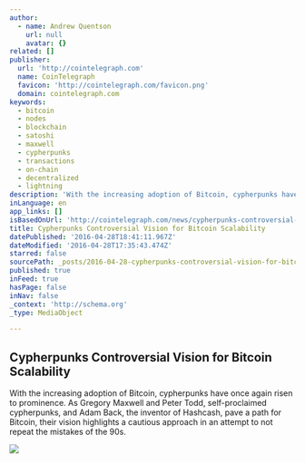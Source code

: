 ```yaml
---
author:
  - name: Andrew Quentson
    url: null
    avatar: {}
related: []
publisher:
  url: 'http://cointelegraph.com'
  name: CoinTelegraph
  favicon: 'http://cointelegraph.com/favicon.png'
  domain: cointelegraph.com
keywords:
  - bitcoin
  - nodes
  - blockchain
  - satoshi
  - maxwell
  - cypherpunks
  - transactions
  - on-chain
  - decentralized
  - lightning
description: 'With the increasing adoption of Bitcoin, cypherpunks have once again risen to prominence. As Gregory Maxwell and Peter Todd, self-proclaimed cypherpunks, and Adam Back, the inventor of Hashcash, pave a path for Bitcoin, their vision highlights a cautious approach in an attempt to not repeat the mistakes of the 90s.'
inLanguage: en
app_links: []
isBasedOnUrl: 'http://cointelegraph.com/news/cypherpunks-controversial-vision-for-bitcoin-scalability'
title: Cypherpunks Controversial Vision for Bitcoin Scalability
datePublished: '2016-04-28T18:41:11.967Z'
dateModified: '2016-04-28T17:35:43.474Z'
starred: false
sourcePath: _posts/2016-04-28-cypherpunks-controversial-vision-for-bitcoin-scalability.md
published: true
inFeed: true
hasPage: false
inNav: false
_context: 'http://schema.org'
_type: MediaObject

---
```

<article style=""><h1>Cypherpunks Controversial Vision for Bitcoin Scalability</h1><p>With the increasing adoption of Bitcoin, cypherpunks have once again risen to prominence. As Gregory Maxwell and Peter Todd, self-proclaimed cypherpunks, and Adam Back, the inventor of Hashcash, pave a path for Bitcoin, their vision highlights a cautious approach in an attempt to not repeat the mistakes of the 90s.</p><img src="http://cointelegraph.com/images/725_aHR0cDovL2NvaW50ZWxlZ3JhcGguY29tL3N0b3JhZ2UvdXBsb2Fkcy92aWV3LzAyNWUzNjAyN2I5MDNhNmI0NTNjYTVhNDYxNjQ1M2NhLnBuZw==.jpg" /></article>